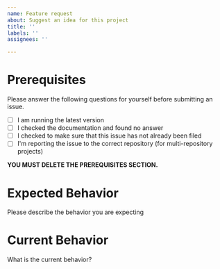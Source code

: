 ```yaml
---
name: Feature request
about: Suggest an idea for this project
title: ''
labels: ''
assignees: ''

---
```


# Prerequisites

Please answer the following questions for yourself before submitting an issue. 

- [ ] I am running the latest version
- [ ] I checked the documentation and found no answer
- [ ] I checked to make sure that this issue has not already been filed
- [ ] I'm reporting the issue to the correct repository (for multi-repository projects)

**YOU MUST DELETE THE PREREQUISITES SECTION.**

# Expected Behavior

Please describe the behavior you are expecting

# Current Behavior

What is the current behavior?
